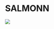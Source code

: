 # SALMONN

<div style='display:flex; gap: 0.25rem; '>
<a href='https://64a78e9aa2376a1285.gradio.live'><img src='https://img.shields.io/badge/gradio-Demo-blue'></a>
</div>
